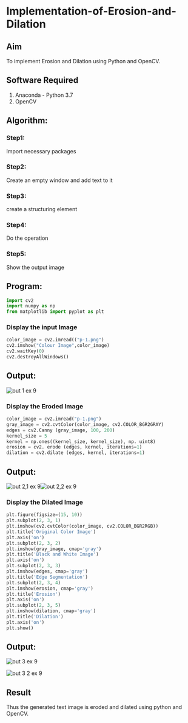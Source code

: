 # Implementation-of-Erosion-and-Dilation
## Aim
To implement Erosion and Dilation using Python and OpenCV.
## Software Required
1. Anaconda - Python 3.7
2. OpenCV
## Algorithm:

### Step1:
Import necessary packages



### Step2:
Create an empty window and add text to it


### Step3:
create a structuring element


### Step4:
Do the operation


### Step5:
Show the output image


 
## Program:

``` Python
import cv2
import numpy as np
from matplotlib import pyplot as plt
```


### Display the input Image
```Python
color_image = cv2.imread(("p-1.png")
cv2.imshow("Colour Image",color_image)
cv2.waitKey(0)
cv2.destroyAllWindows()
```
## Output:
![out 1 ex 9](https://github.com/Sakthimurugavel/erosion-dilation/assets/118707246/e1d0ada6-121d-40de-9931-ddb2f4712a48)


### Display the Eroded Image
```Python
color_image = cv2.imread("p-1.png")
gray_image = cv2.cvtColor(color_image, cv2.COLOR_BGR2GRAY)
edges = cv2.Canny (gray_image, 100, 200)
kernel_size = 5
kernel = np.ones((kernel_size, kernel_size), np. uint8)
erosion = cv2. erode (edges, kernel, iterations=1)
dilation = cv2.dilate (edges, kernel, iterations=1)
```
## Output:
![out 2,1 ex 9](https://github.com/Sakthimurugavel/erosion-dilation/assets/118707246/404cb5e4-4738-4776-8c9f-aef451f0e89b)![out 2,2 ex 9](https://github.com/Sakthimurugavel/erosion-dilation/assets/118707246/a0431737-2836-40d7-8f17-df49d3fd6692)


### Display the Dilated Image
```Python
plt.figure(figsize=(15, 10))
plt.subplot(2, 3, 1)
plt.imshow(cv2.cvtColor(color_image, cv2.COLOR_BGR2RGB))
plt.title('Original Color Image')
plt.axis('on')
plt.subplot(2, 3, 2)
plt.imshow(gray_image, cmap='gray')
plt.title('Black and White Image')
plt.axis('on')
plt.subplot(2, 3, 3)
plt.imshow(edges, cmap='gray')
plt.title('Edge Segmentation')
plt.subplot(2, 3, 4)
plt.imshow(erosion, cmap='gray')
plt.title('Erosion')
plt.axis('on')
plt.subplot(2, 3, 5)
plt.imshow(dilation, cmap='gray')
plt.title('Dilation')
plt.axis('on')
plt.show()
```
## Output:
![out 3 ex 9](https://github.com/Sakthimurugavel/erosion-dilation/assets/118707246/24faf57b-e5e1-4d48-8f11-43efe7faec42)

![out 3 2 ex 9](https://github.com/Sakthimurugavel/erosion-dilation/assets/118707246/643d6817-f5df-4bd6-a245-14fefee972ff)

## Result
Thus the generated text image is eroded and dilated using python and OpenCV.
